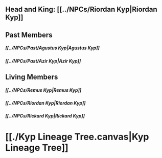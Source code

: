 ## Head and King: [[../NPCs/Riordan Kyp|Riordan Kyp]]
## Past Members
##### [[../NPCs/Past/Agustus Kyp|Agustus Kyp]]
##### [[../NPCs/Past/Azir Kyp|Azir Kyp]]
## Living Members
##### [[../NPCs/Remus Kyp|Remus Kyp]]
##### [[../NPCs/Riordan Kyp|Riordan Kyp]]
##### [[../NPCs/Rickard Kyp|Rickard Kyp]]
# [[./Kyp Lineage Tree.canvas|Kyp Lineage Tree]]
